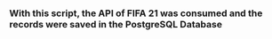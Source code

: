 ### With this script, the API of FIFA 21 was consumed and the records were saved in the PostgreSQL Database 

